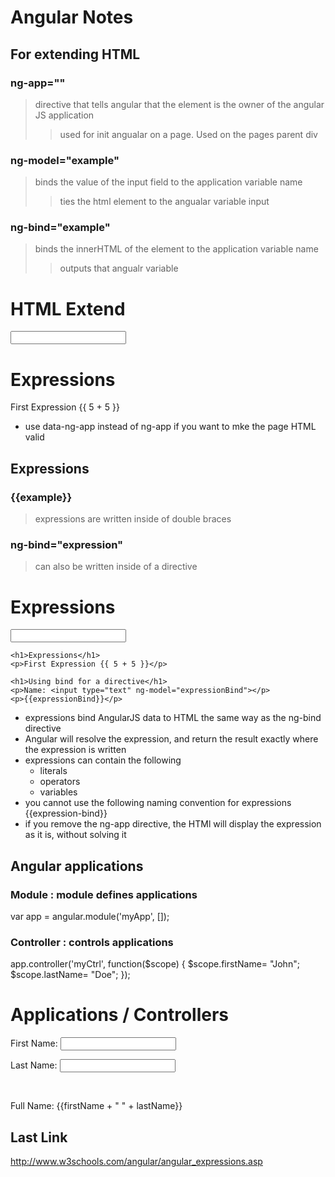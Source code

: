 Angular Notes
===========

For extending HTML
-----------

### ng-app="" 
> directive that tells angular that the element is the owner of the angular JS application
>> used for init angualar on a page. Used on the pages parent div
 
### ng-model="example" 
> binds the value of the input field to the application variable name
>> ties the html element to the angualar variable
>> input
 
### ng-bind="example" 
> binds the innerHTML of the element to the application variable name
>> outputs that angualr variable
 
<div ng-app="">
    <h1> HTML Extend</h1>
    <p><input type="text" ng-model="name"></p>
    <p ng-bind="name"></p>
    <h1>Expressions</h1>
    <p>First Expression {{ 5 + 5 }}</p>
</div>
 
- use data-ng-app instead of ng-app if you want to mke the page HTML valid

Expressions
-----------

### {{example}}
> expressions are written inside of double braces
    
### ng-bind="expression"
> can also be written inside of a directive

<div ng-app="">
    <h1>Expressions</h1>
    <p><input type="text" ng-model="name"></p>
    <p ng-bind="name"></p>

    <h1>Expressions</h1>
    <p>First Expression {{ 5 + 5 }}</p>

    <h1>Using bind for a directive</h1>
    <p>Name: <input type="text" ng-model="expressionBind"></p>
    <p>{{expressionBind}}</p>
</div>

- expressions bind AngularJS data to HTML the same way as the ng-bind directive
- Angular will resolve the expression, and return the result exactly where the expression is written
- expressions can contain the following
    + literals
    + operators
    + variables
- you cannot use the following naming convention for expressions
    {{expression-bind}}
- if you remove the ng-app directive, the HTMl will display the expression as it is, without solving it

Angular applications
-----------

### Module : module defines applications
var app = angular.module('myApp', []);

### Controller : controls applications

app.controller('myCtrl', function($scope) {
$scope.firstName= "John";
$scope.lastName= "Doe";
});
 
<div ng-app="myApp" ng-controller="myCtrl">
     <h1>Applications / Controllers</h1>
     <p>First Name: <input type="text" ng-model="firstName"></p>
     <p>Last Name: <input type="text" ng-model="lastName"></p>
     <br>
     <p>Full Name: {{firstName + " " + lastName}}</p>
</div>
<script>
     var app = angular.module('myApp', []);
     app.controller('myCtrl', function($scope) {
     $scope.firstName = "John";
     $scope.lastName = "Smith";
     });
</script>


Last Link
---------------

http://www.w3schools.com/angular/angular_expressions.asp

